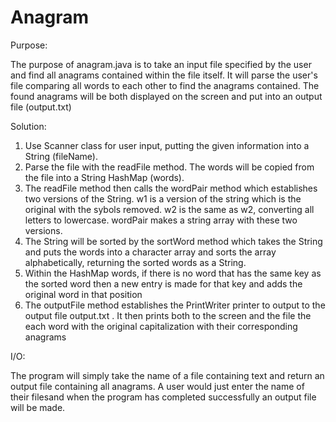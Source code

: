 
# Anagram

Purpose:

The purpose of anagram.java is to take an input file specified by the user 
and find all anagrams contained within the file itself. It will parse the 
user's file comparing all words to each other to find the anagrams contained. 
The found anagrams will be both displayed on the screen and put into an output file (output.txt)

Solution: 
1. Use Scanner class for user input, putting the given information into a String (fileName). 
2. Parse the file with the readFile method. The words will be copied from the file into a String 
   HashMap (words). 
3. The readFile method then calls the wordPair method which establishes two versions of the 
   String. w1 is a version of the string which is the original with the sybols removed. w2 is 
   the same as w2, converting all letters to lowercase. wordPair makes a string array with these 
   two versions. 
4. The String will be sorted by the sortWord method which takes the String and puts the words 
   into a character array and sorts the array alphabetically, returning the sorted words as a 
   String. 
5. Within the HashMap words, if there is no word that has the same key as the sorted word then 
   a new entry is made for that key and adds the original word in that position 
6. The outputFile method establishes the PrintWriter printer to output to the output file 
   output.txt . It then prints both to the screen and the file the each word with the original 
   capitalization with their corresponding anagrams
   
I/O: 

The program will simply take the name of a file containing text and return an output file containing 
all anagrams. A user would just enter the name of their filesand when the program has completed 
successfully an output file will be made.
